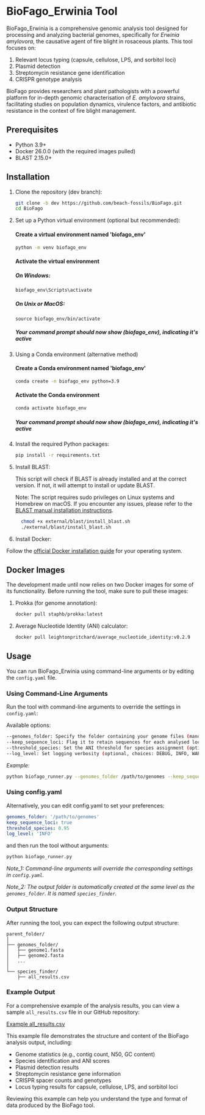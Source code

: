 # BioFago_Erwinia Tool

BioFago_Erwinia is a comprehensive genomic analysis tool designed for processing and analyzing bacterial genomes, specifically for *Erwinia amylovora*, the causative agent of fire blight in rosaceous plants. This tool focuses on:

1. Relevant locus typing (capsule, cellulose, LPS, and sorbitol loci)
2. Plasmid detection
3. Streptomycin resistance gene identification
4. CRISPR genotype analysis

BioFago provides researchers and plant pathologists with a powerful platform for in-depth genomic characterisation of *E. amylovora* strains, facilitating studies on population dynamics, virulence factors, and antibiotic resistance in the context of fire blight management.

## Prerequisites

- Python 3.9+
- Docker 26.0.0 (with the required images pulled)
- BLAST 2.15.0+

## Installation

1. Clone the repository (dev branch):
   ```bash
   git clone -b dev https://github.com/beach-fossils/BioFago.git
   cd BioFago
   ```

2. Set up a Python virtual environment (optional but recommended):

   #### Create a virtual environment named 'biofago_env'
   ```bash
   python -m venv biofago_env
   ```

   #### Activate the virtual environment
   
   ##### On Windows:
   ```bash
   biofago_env\Scripts\activate
   ```

   ##### On Unix or MacOS:
   ```
   source biofago_env/bin/activate
   ```

   ##### Your command prompt should now show (biofago_env), indicating it's active
   

3. Using a Conda environment (alternative method)


   #### Create a Conda environment named 'biofago_env'
   ```bash
   conda create -n biofago_env python=3.9
   ```

   #### Activate the Conda environment
   ```bash
   conda activate biofago_env
   ```
   
   ##### Your command prompt should now show (biofago_env), indicating it's active


   
4. Install the required Python packages:
    
    ```bash
   pip install -r requirements.txt
    ```
   
5. Install BLAST:

   
   This script will check if BLAST is already installed and at the correct version. If not, it will attempt to install or update BLAST.

   Note: The script requires sudo privileges on Linux systems and Homebrew on macOS. If you encounter any issues, please refer to the [BLAST manual installation instructions](https://www.ncbi.nlm.nih.gov/books/NBK279671/).
   
   ```bash
     chmod +x external/blast/install_blast.sh
     ./external/blast/install_blast.sh
   ```        


6. Install Docker:

Follow the [official Docker installation guide](https://docs.docker.com/get-docker/) for your operating system.



## Docker Images

The development made until now relies on two Docker images for some of its functionality. Before running the tool, make sure to pull these images:

1. Prokka (for genome annotation):
   ```bash
   docker pull staphb/prokka:latest
   ```

2. Average Nucleotide Identity (ANI) calculator:
   ```bash
   docker pull leightonpritchard/average_nucleotide_identity:v0.2.9
   ```



## Usage

You can run BioFago_Erwinia using command-line arguments or by editing the `config.yaml` file.


### Using Command-Line Arguments

Run the tool with command-line arguments to override the settings in `config.yaml`:


Available options:

```bash
--genomes_folder: Specify the folder containing your genome files (mandatory)
--keep_sequence_loci: Flag it to retain sequences for each analysed locus, will be save inside each genomes folder (optional)
--threshold_species: Set the ANI threshold for species assignment (optional, default: 0.95)
--log_level: Set logging verbosity (optional, choices: DEBUG, INFO, WARNING, ERROR, CRITICAL)
```


*Example:*

```bash
python biofago_runner.py --genomes_folder /path/to/genomes --keep_sequence_loci
```


### Using config.yaml
Alternatively, you can edit config.yaml to set your preferences:

```yaml
genomes_folder: '/path/to/genomes'
keep_sequence_loci: true
threshold_species: 0.95
log_level: 'INFO'
```

and then run the tool without arguments:
```bash
python biofago_runner.py
```

*Note_1: Command-line arguments will override the corresponding settings in `config.yaml`.*


*Note_2: The output folder is automatically created at the same level as the `genomes_folder`. It is named `species_finder`.*




### Output Structure
After running the tool, you can expect the following output structure:
```
parent_folder/
│
├── genomes_folder/
│   ├── genome1.fasta
│   ├── genome2.fasta
│   ...
│
└── species_finder/
    ├── all_results.csv
```

### Example Output

For a comprehensive example of the analysis results, you can view a sample `all_results.csv` file in our GitHub repository:

[Example all_results.csv](https://github.com/beach-fossils/BioFago/blob/dev/examples/all_results.csv)

This example file demonstrates the structure and content of the BioFago analysis output, including:

- Genome statistics (e.g., contig count, N50, GC content)
- Species identification and ANI scores
- Plasmid detection results
- Streptomycin resistance gene information
- CRISPR spacer counts and genotypes
- Locus typing results for capsule, cellulose, LPS, and sorbitol loci

Reviewing this example can help you understand the type and format of data produced by the BioFago tool.
